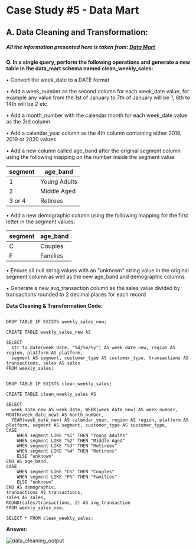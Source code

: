 # Case Study #5 - Data Mart

## A. Data Cleaning and Transformation:  

##### All the information presented here is taken from: [Data Mart](https://8weeksqlchallenge.com/case-study-5/)   



**Q. In a single query, perform the following operations and generate a new table in the data_mart schema named clean_weekly_sales:**  

•	Convert the week_date to a DATE format  

•	Add a week_number as the second column for each week_date value, for example any value from the 1st of January to 7th of January will be 1, 8th to 14th will be 2 etc  

•	Add a month_number with the calendar month for each week_date value as the 3rd column  

•	Add a calendar_year column as the 4th column containing either 2018, 2019 or 2020 values  

•	Add a new column called age_band after the original segment column using the following mapping on the number inside the segment value:   



| segment  | age_band |
| --------- | -------- |
| 1  | Young Adults  |
| 2  | Middle Aged  |
| 3 or 4  | Retirees  |



• Add a new demographic column using the following mapping for the first letter in the segment values:


| segment  | age_band |
| --------- | -------- |
| C  | Couples  |
| F  | Families  |


• Ensure all null string values with an "unknown" string value in the original segment column as well as the new age_band and demographic columns

• Generate a new avg_transaction column as the sales value divided by transactions rounded to 2 decimal places for each record


**Data Cleaning & Transformation Code:**

```

DROP TABLE IF EXISTS weekly_sales_new;

CREATE TABLE weekly_sales_new AS

SELECT 
  str_to_date(week_date, "%d/%m/%y") AS week_date_new, region AS region, platform AS platform, 
  segment AS segment, customer_type AS customer_type, transactions AS transactions, sales AS sales 
FROM weekly_sales; 


DROP TABLE IF EXISTS clean_weekly_sales;

CREATE TABLE clean_weekly_sales AS

SELECT 
  week_date_new AS week_date, WEEK(week_date_new) AS week_number, MONTH(week_date_new) AS month_number, 
  YEAR(week_date_new) AS calendar_year, region AS region, platform AS platform, segment AS segment, customer_type AS customer_type, 
CASE
    WHEN segment LIKE "%1" THEN "Young Adults"
    WHEN segment LIKE "%2" THEN "Middle Aged"
    WHEN segment LIKE "%3" THEN "Retirees"
    WHEN segment LIKE "%4" THEN "Retirees"
    ELSE "unknown"
END AS age_band,
CASE
    WHEN segment LIKE "C%" THEN "Couples"
    WHEN segment LIKE "F%" THEN "Families"
    ELSE "unknown"
END AS demographic,
transactions AS transactions,
sales AS sales, 
ROUND(sales/transactions, 2) AS avg_transaction
FROM weekly_sales_new;

```

```
SELECT * FROM clean_weekly_sales;

```

**Answer:**


![data_cleaning_output](https://github.com/rakeshbangla41/8_Week_SQL_Challenge/assets/132288134/9a2e2a50-e93e-4459-aafa-7678fc2c2c4f)

